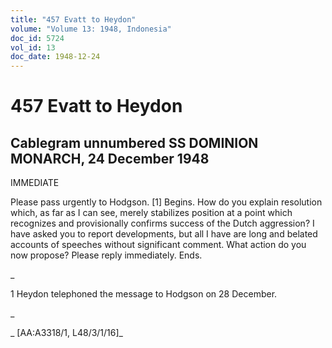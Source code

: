 ```yaml
---
title: "457 Evatt to Heydon"
volume: "Volume 13: 1948, Indonesia"
doc_id: 5724
vol_id: 13
doc_date: 1948-12-24
---
```


# 457 Evatt to Heydon

## Cablegram unnumbered SS DOMINION MONARCH, 24 December 1948

IMMEDIATE

Please pass urgently to Hodgson. [1] Begins. How do you explain resolution which, as far as I can see, merely stabilizes position at a point which recognizes and provisionally confirms success of the Dutch aggression? I have asked you to report developments, but all I have are long and belated accounts of speeches without significant comment. What action do you now propose? Please reply immediately. Ends.

_

1 Heydon telephoned the message to Hodgson on 28 December.

_

_ [AA:A3318/1, L48/3/1/16]_
